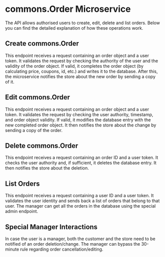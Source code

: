# commons.Order Microservice
The API allows authorised users to create, edit, delete and list orders.
Below you can find the detailed explanation of how these operations work.

## Create commons.Order
This endpoint receives a request containing an order object and a user token.
It validates the request by checking the authority of the user and the validity of the order object.
If valid, it completes the order object (by calculating price, coupons, id, etc.) and writes it to the database.
After this, the microservice notifies the store about the new order by sending a copy of it.

## Edit commons.Order
This endpoint receives a request containing an order object and a user token.
It validates the request by checking the user authority, timestamp, and order object validity.
If valid, it modifies the database entry with the new completed order object.
It then notifies the store about the change by sending a copy of the order.

## Delete commons.Order
This endpoint receives a request containing an order ID and a user token.
It checks the user authority and, if sufficient, it deletes the database entry.
It then notifies the store about the deletion.

## List Orders
This endpoint receives a request containing a user ID and a user token.
It validates the user identity and sends back a list of orders that belong to that user.
The manager can get all the orders in the database using the special admin endpoint.

## Special Manager Interactions
In case the user is a manager, both the customer and the store need to be notified of an order deletion/change.
The manager can bypass the 30-minute rule regarding order cancellation/editing.
